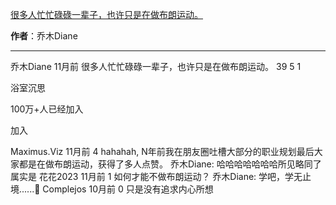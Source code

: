 

[很多人忙忙碌碌一辈子，也许只是在做布朗运动。](https://m.okjike.com/originalPosts/665055139e2e9fda02839c4c?s=ewoidSI6ICI1N2Y0ZGFjYWI2YzFlNTEzMDBiMDQyNmQiCn0=)

**作者**：乔木Diane

---

乔木Diane
11月前
很多人忙忙碌碌一辈子，也许只是在做布朗运动。
39
5
1

浴室沉思

100万+人已经加入

加入

Maximus.Viz
11月前
4
hahahah, N年前我在朋友圈吐槽大部分的职业规划最后大家都是在做布朗运动，获得了多人点赞。
乔木Diane: 哈哈哈哈哈哈哈所见略同了属实是
花花2023
11月前
1
如何才能不做布朗运动？
乔木Diane: 学吧，学无止境......🥹
Complejos
10月前
0
只是没有追求内心所想

